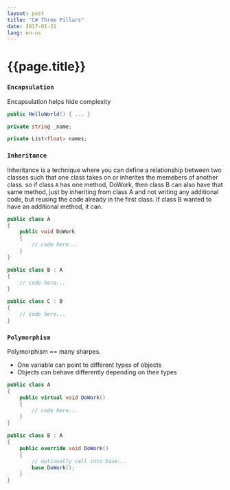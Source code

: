 ```yaml
---
layout: post
title: "C# Three Pillars"
date: 2017-01-31
lang: en-us
---
```


# {{page.title}}

### `Encapsulation`

Encapsulation helps hide complexity

```csharp
public HelloWorld() { ... }

private string _name;

private List<float> names;
```

### `Inheritance`

Inheritance is a technique where you can define a relationship between two classes such that one class takes on or inherites the memebers of another class. so if class `A` has one method, DoWork, then class B can also have that same method, just by inheriting from class A and not writing any additional code, but reusing the code already in the first class. If class B wanted to have an additional method, it can.

```csharp
public class A
{
    public void DoWork
    {
        // code here...
    }
}

public class B : A
{
    // code here...
}

public class C : B
{
    // code here...
}
```


### `Polymorphism`

Polymorphism == many sharpes.
- One variable can point to different types of objects
- Objects can behave differently depending on their types

```csharp
public class A
{
    public virtual void DoWork()
    {
        // code here...
    }
}

public class B : A
{
    public override void DoWork()
    {
        // optionally call into base...
        base.DoWork();
    }
}
```